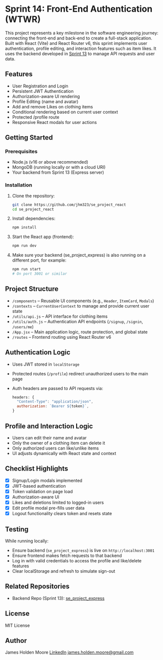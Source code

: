 # Sprint 14: Front-End Authentication (WTWR)

This project represents a key milestone in the software engineering journey: connecting the front-end and back-end to create a full-stack application. Built with React (Vite) and React Router v6, this sprint implements user authentication, profile editing, and interaction features such as item likes. It uses the backend developed in [Sprint 13](https://github.com/Jhm323/se_project_express) to manage API requests and user data.

## Features

- User Registration and Login
- Persistent JWT Authentication
- Authorization-aware UI rendering
- Profile Editing (name and avatar)
- Add and remove Likes on clothing items
- Conditional rendering based on current user context
- Protected /profile route
- Responsive React modals for user actions

## Getting Started

### Prerequisites

- Node.js (v16 or above recommended)
- MongoDB (running locally or with a cloud URI)
- Your backend from Sprint 13 (Express server)

### Installation

1. Clone the repository:

   ```bash
   git clone https://github.com/jhm323/se_project_react
   cd se_project_react
   ```

2. Install dependencies:

   ```bash
   npm install
   ```

3. Start the React app (frontend):

   ```bash
   npm run dev
   ```

4. Make sure your backend (se_project_express) is also running on a different port, for example:

   ```bash
   npm run start
   # On port 3001 or similar
   ```

## Project Structure

- `/components` – Reusable UI components (e.g., `Header`, `ItemCard`, `Modals`)
- `/contexts` – `CurrentUserContext` to manage and provide current user state
- `/utils/api.js` – API interface for clothing items
- `/utils/auth.js` – Authentication API endpoints (`/signup`, `/signin`, `/users/me`)
- `/App.jsx` – Main application logic, route protection, and global state
- `/routes` – Frontend routing using React Router v6

## Authentication Logic

- Uses JWT stored in `localStorage`
- Protected routes (`/profile`) redirect unauthorized users to the main page
- Auth headers are passed to API requests via:

  ```js
  headers: {
    "Content-Type": "application/json",
    authorization: `Bearer ${token}`,
  }
  ```

## Profile and Interaction Logic

- Users can edit their name and avatar
- Only the owner of a clothing item can delete it
- Only authorized users can like/unlike items
- UI adjusts dynamically with React state and context

## Checklist Highlights

- [x] Signup/Login modals implemented
- [x] JWT-based authentication
- [x] Token validation on page load
- [x] Authorization-aware UI
- [x] Likes and deletions limited to logged-in users
- [x] Edit profile modal pre-fills user data
- [x] Logout functionality clears token and resets state

## Testing

While running locally:

- Ensure backend (`se_project_express`) is live on `http://localhost:3001`
- Ensure frontend makes fetch requests to that backend
- Log in with valid credentials to access the profile and like/delete features
- Clear localStorage and refresh to simulate sign-out

## Related Repositories

- Backend Repo (Sprint 13): [se_project_express](https://github.com/jhm323/se_project_express)

## License

MIT License

## Author

James Holden Moore
[LinkedIn](https://www.linkedin.com/in/james-holden-moore)
[james.holden.moore@gmail.com](mailto:james.holden.moore@gmail.com)
